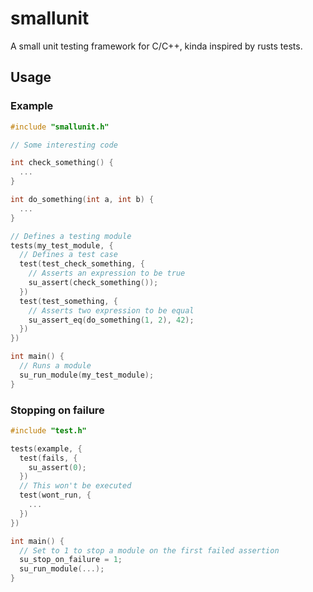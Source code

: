 # smallunit

A small unit testing framework for C/C++, kinda inspired by rusts tests.

## Usage

### Example

```cpp
#include "smallunit.h"

// Some interesting code

int check_something() {
  ...
}

int do_something(int a, int b) {
  ...
}

// Defines a testing module
tests(my_test_module, {
  // Defines a test case
  test(test_check_something, {
    // Asserts an expression to be true
    su_assert(check_something());
  })
  test(test_something, {
    // Asserts two expression to be equal
    su_assert_eq(do_something(1, 2), 42);
  })
})

int main() {
  // Runs a module
  su_run_module(my_test_module);
}
```

### Stopping on failure

```cpp
#include "test.h"

tests(example, {
  test(fails, {
    su_assert(0);
  })
  // This won't be executed
  test(wont_run, {
    ...
  })
})

int main() {
  // Set to 1 to stop a module on the first failed assertion
  su_stop_on_failure = 1;
  su_run_module(...);
}
```
